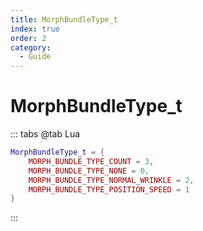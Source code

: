 ```yaml
---
title: MorphBundleType_t
index: true
order: 2
category:
  - Guide
---
```


# MorphBundleType_t
::: tabs
@tab Lua
```lua
MorphBundleType_t = {
    MORPH_BUNDLE_TYPE_COUNT = 3,
    MORPH_BUNDLE_TYPE_NONE = 0,
    MORPH_BUNDLE_TYPE_NORMAL_WRINKLE = 2,
    MORPH_BUNDLE_TYPE_POSITION_SPEED = 1
}
```
:::